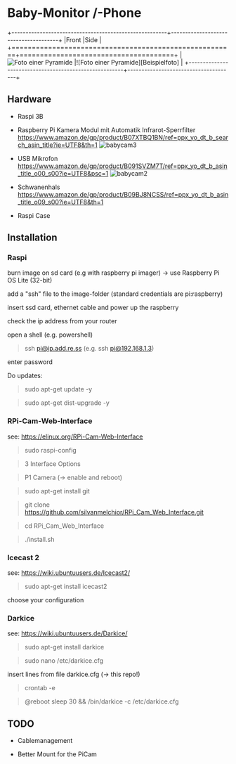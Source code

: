 # Baby-Monitor /-Phone

+-------------------------------------------------------+--------------------------------------+
|Front                                                  |Side                                  |
+=======================================================+======================================+
|![Foto einer Pyramide](bilder/beispiel-pyramide.jpg)   |![Foto einer Pyramide][Beispielfoto]  |
+-------------------------------------------------------+--------------------------------------+

## Hardware

- Raspi 3B
- Raspberry Pi Kamera Modul mit Automatik Infrarot-Sperrfilter https://www.amazon.de/gp/product/B07XTBQ1BN/ref=ppx_yo_dt_b_search_asin_title?ie=UTF8&th=1
![babycam3](https://user-images.githubusercontent.com/61902639/172040283-d765b65c-48cf-4e38-ba95-5d5d8fbfec75.jpeg)

- USB Mikrofon https://www.amazon.de/gp/product/B091SVZM7T/ref=ppx_yo_dt_b_asin_title_o00_s00?ie=UTF8&psc=1 
![babycam2](https://user-images.githubusercontent.com/61902639/172040271-503b0f4b-3235-48ce-8709-869b71f000a2.jpeg)

- Schwanenhals https://www.amazon.de/gp/product/B09BJ8NCSS/ref=ppx_yo_dt_b_asin_title_o09_s00?ie=UTF8&th=1
- Raspi Case


## Installation

### Raspi

burn image on sd card (e.g with raspberry pi imager) → use Raspberry Pi OS Lite (32-bit)

add a "ssh" file to the image-folder (standard credentials are pi:raspberry)

insert ssd card, ethernet cable and power up the raspberry

check the ip address from your router

open a shell (e.g. powershell)

> ssh pi@ip.add.re.ss (e.g. ssh pi@192.168.1.3)

enter password

Do updates:

> sudo apt-get update -y

> sudo apt-get dist-upgrade -y


### RPi-Cam-Web-Interface

see: https://elinux.org/RPi-Cam-Web-Interface

> sudo raspi-config

> 3 Interface Options

> P1 Camera (→ enable and reboot)

> sudo apt-get install git

> git clone https://github.com/silvanmelchior/RPi_Cam_Web_Interface.git

> cd RPi_Cam_Web_Interface

> ./install.sh

### Icecast 2

see: https://wiki.ubuntuusers.de/Icecast2/
        
> sudo apt-get install icecast2

choose your configuration


### Darkice

see: https://wiki.ubuntuusers.de/Darkice/ 
        
> sudo apt-get install darkice

> sudo nano /etc/darkice.cfg

insert lines from file darkice.cfg (→ this repo!)

> crontab -e

> @reboot sleep 30 && /bin/darkice -c /etc/darkice.cfg


## TODO

- Cablemanagement

- Better Mount for the PiCam
